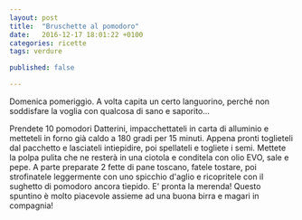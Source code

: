 ```yaml
---
layout: post
title:  "Bruschette al pomodoro"
date:   2016-12-17 18:01:22 +0100
categories: ricette
tags: verdure

published: false

---
```

Domenica pomeriggio. A volta capita un certo languorino, perché non soddisfare la voglia con qualcosa di sano e saporito…
<!--continua-->
Prendete 10 pomodori Datterini, impacchettateli in carta di alluminio e metteteli in forno già caldo a 180 gradi per 15 minuti. Appena pronti toglieteli dal pacchetto e lasciateli intiepidire, poi spellateli e togliete i semi. Mettete la polpa pulita che ne resterà in una ciotola e conditela con olio EVO, sale e pepe. A parte preparate 2 fette di pane toscano, fatele tostare, poi strofinatele leggermente con uno spicchio d'aglio e ricopritele con il sughetto di pomodoro ancora tiepido. E' pronta la merenda!
Questo spuntino è molto piacevole assieme ad una buona birra e magari in compagnia!